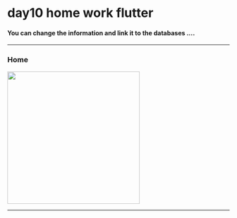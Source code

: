 
 <h1> day10 home work flutter</h1>  
<h4> You can change the information and link it to the databases ....</h4>
<hr>
<h3>Home</h3> 
<img src="[https://github.com/abenkoula71/day7-nfc-shop-with-flutter/blob/main/Screenshot_1680096777.png](https://github.com/abenkoula71/day10-home-workflutter/blob/main/Screenshot_1680313691.png)" width="300" /> 
<hr>
